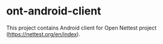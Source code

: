 # ont-android-client
This project contains Android client for Open Nettest project (https://nettest.org/en/index).
